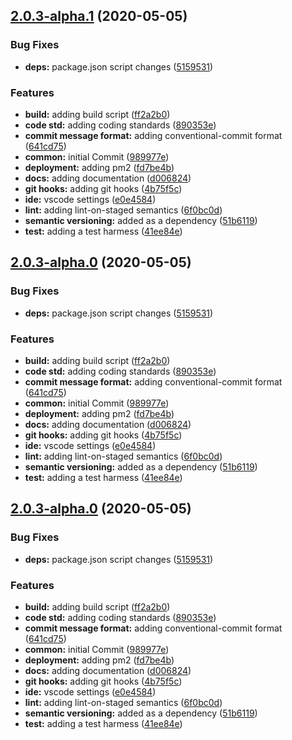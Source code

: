 <a name="2.0.3-alpha.1"></a>
## [2.0.3-alpha.1](https://github.com/twyr/common/compare/undefined...2.0.3-alpha.1) (2020-05-05)


### Bug Fixes

* **deps:** package.json script changes ([5159531](https://github.com/twyr/common/commit/5159531))


### Features

* **build:** adding build script ([ff2a2b0](https://github.com/twyr/common/commit/ff2a2b0))
* **code std:** adding coding standards ([890353e](https://github.com/twyr/common/commit/890353e))
* **commit message format:** adding conventional-commit format ([641cd75](https://github.com/twyr/common/commit/641cd75))
* **common:** initial Commit ([989977e](https://github.com/twyr/common/commit/989977e))
* **deployment:** adding pm2 ([fd7be4b](https://github.com/twyr/common/commit/fd7be4b))
* **docs:** adding documentation ([d006824](https://github.com/twyr/common/commit/d006824))
* **git hooks:** adding git hooks ([4b75f5c](https://github.com/twyr/common/commit/4b75f5c))
* **ide:** vscode settings ([e0e4584](https://github.com/twyr/common/commit/e0e4584))
* **lint:** adding lint-on-staged semantics ([6f0bc0d](https://github.com/twyr/common/commit/6f0bc0d))
* **semantic versioning:** added as a dependency ([51b6119](https://github.com/twyr/common/commit/51b6119))
* **test:** adding a test harmess ([41ee84e](https://github.com/twyr/common/commit/41ee84e))

<a name="2.0.3-alpha.0"></a>
## [2.0.3-alpha.0](https://github.com/twyr/common/compare/undefined...null) (2020-05-05)


### Bug Fixes

* **deps:** package.json script changes ([5159531](https://github.com/twyr/common/commit/5159531))


### Features

* **build:** adding build script ([ff2a2b0](https://github.com/twyr/common/commit/ff2a2b0))
* **code std:** adding coding standards ([890353e](https://github.com/twyr/common/commit/890353e))
* **commit message format:** adding conventional-commit format ([641cd75](https://github.com/twyr/common/commit/641cd75))
* **common:** initial Commit ([989977e](https://github.com/twyr/common/commit/989977e))
* **deployment:** adding pm2 ([fd7be4b](https://github.com/twyr/common/commit/fd7be4b))
* **docs:** adding documentation ([d006824](https://github.com/twyr/common/commit/d006824))
* **git hooks:** adding git hooks ([4b75f5c](https://github.com/twyr/common/commit/4b75f5c))
* **ide:** vscode settings ([e0e4584](https://github.com/twyr/common/commit/e0e4584))
* **lint:** adding lint-on-staged semantics ([6f0bc0d](https://github.com/twyr/common/commit/6f0bc0d))
* **semantic versioning:** added as a dependency ([51b6119](https://github.com/twyr/common/commit/51b6119))
* **test:** adding a test harmess ([41ee84e](https://github.com/twyr/common/commit/41ee84e))

<a name="2.0.3-alpha.0"></a>
## [2.0.3-alpha.0](https://github.com/twyr/common/compare/@twyr/common@2.0.3-alpha.0...null) (2020-05-05)


### Bug Fixes

* **deps:** package.json script changes ([5159531](https://github.com/twyr/common/commit/5159531))


### Features

* **build:** adding build script ([ff2a2b0](https://github.com/twyr/common/commit/ff2a2b0))
* **code std:** adding coding standards ([890353e](https://github.com/twyr/common/commit/890353e))
* **commit message format:** adding conventional-commit format ([641cd75](https://github.com/twyr/common/commit/641cd75))
* **common:** initial Commit ([989977e](https://github.com/twyr/common/commit/989977e))
* **deployment:** adding pm2 ([fd7be4b](https://github.com/twyr/common/commit/fd7be4b))
* **docs:** adding documentation ([d006824](https://github.com/twyr/common/commit/d006824))
* **git hooks:** adding git hooks ([4b75f5c](https://github.com/twyr/common/commit/4b75f5c))
* **ide:** vscode settings ([e0e4584](https://github.com/twyr/common/commit/e0e4584))
* **lint:** adding lint-on-staged semantics ([6f0bc0d](https://github.com/twyr/common/commit/6f0bc0d))
* **semantic versioning:** added as a dependency ([51b6119](https://github.com/twyr/common/commit/51b6119))
* **test:** adding a test harmess ([41ee84e](https://github.com/twyr/common/commit/41ee84e))
